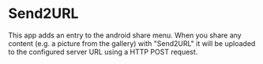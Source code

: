# Send2URL
This app adds an entry to the android share menu. When you share any content (e.g. a picture from the gallery) with "Send2URL" it will be uploaded to the configured server URL using a HTTP POST request.

